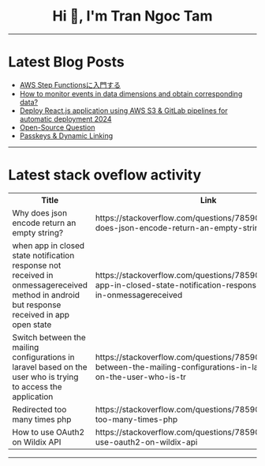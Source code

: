 <h1 align="center">Hi 👋, I'm Tran Ngoc Tam</h1>

---

# Latest Blog Posts 
<!-- BLOG-POST-LIST:START -->
- [AWS Step Functionsに入門する](https://dev.to/aws-builders/aws-step-functionsniru-men-suru-2b7p)
- [How to monitor events in data dimensions and obtain corresponding data?](https://dev.to/purpose233/how-to-monitor-events-in-data-dimensions-and-obtain-corresponding-data-14lh)
- [Deploy React.js application using AWS S3 &amp; GitLab pipelines for automatic deployment 2024](https://dev.to/perisicnikola37/deploy-reactjs-application-using-aws-s3-gitlab-pipelines-for-automatic-deployment-2024-nbd)
- [Open-Source Question](https://dev.to/litlyx/open-source-question-2j48)
- [Passkeys &amp; Dynamic Linking](https://dev.to/corbado/passkeys-dynamic-linking-1o41)
<!-- BLOG-POST-LIST:END -->

---

# Latest stack oveflow activity
<table>
  <tr><th>Title</th><th>Link</th></tr>
  <!-- STACKOVERFLOW:START --><tr><td>Why does json encode return an empty string?</td><td>https://stackoverflow.com/questions/78590899/why-does-json-encode-return-an-empty-string</td></tr><tr><td>when app in closed state notification response not received in onmessagereceived method in android but response received in app open state</td><td>https://stackoverflow.com/questions/78590756/when-app-in-closed-state-notification-response-not-received-in-onmessagereceived</td></tr><tr><td>Switch between the mailing configurations in laravel based on the user who is trying to access the application</td><td>https://stackoverflow.com/questions/78590584/switch-between-the-mailing-configurations-in-laravel-based-on-the-user-who-is-tr</td></tr><tr><td>Redirected too many times php</td><td>https://stackoverflow.com/questions/78590563/redirected-too-many-times-php</td></tr><tr><td>How to use OAuth2 on Wildix API</td><td>https://stackoverflow.com/questions/78590507/how-to-use-oauth2-on-wildix-api</td></tr><!-- STACKOVERFLOW:END -->
</table>

---


